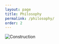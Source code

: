 ```yaml
---
layout: page
title: Philosophy
permalink: /philosophy/
order: 2
---
```

![Construction]({{site.baseurl}}/images/233.jpg)
